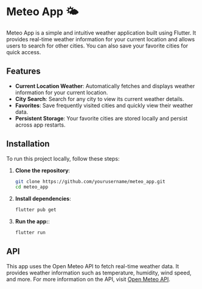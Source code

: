 # Meteo App 🌤️

Meteo App is a simple and intuitive weather application built using Flutter. It provides real-time weather information for your current location and allows users to search for other cities. You can also save your favorite cities for quick access.

## Features

- **Current Location Weather**: Automatically fetches and displays weather information for your current location.
- **City Search**: Search for any city to view its current weather details.
- **Favorites**: Save frequently visited cities and quickly view their weather data.
- **Persistent Storage**: Your favorite cities are stored locally and persist across app restarts.

## Installation

To run this project locally, follow these steps:

1. **Clone the repository**:
   ```bash
   git clone https://github.com/yourusername/meteo_app.git
   cd meteo_app
1. **Install dependencies**:
   ```bash
   flutter pub get
1. **Run the app:**:
   ```bash
   flutter run

## API

This app uses the Open Meteo API to fetch real-time weather data. It provides weather information such as temperature, humidity, wind speed, and more. For more information on the API, visit [Open Meteo API](https://open-meteo.com/).

